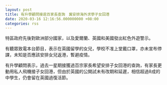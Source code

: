 ```yaml
---
layout: post
title: 有升學顧問接逾百家長查詢　冀安排海外求學子女回港
date: 2020-03-16 12:16:56.000000000 +08:00
categories: rss
---
```


特區政府先後對歐洲部分國家，以及愛爾蘭、英國和美國發出紅色外遊警示。

有聽眾致電本台節目，表示在英國留學的女兒，學校不准上堂戴口罩，亦未宣布停課，未知是否應該安排女兒返港，暫避疫情。

有升學顧問表示，過去一星期接獲過百宗家長希望安排子女回港的查詢，有家長更動用私人飛機接子女回港，但由於英國的公開試未有改期和延遲，相信超過8成的中學生，仍會留在英國過復活節。
